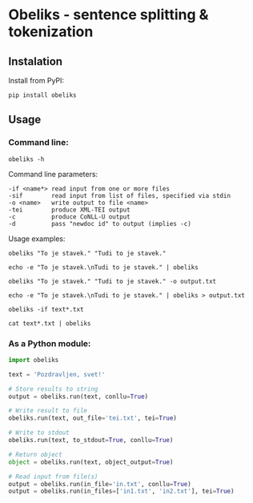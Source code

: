 # Obeliks - sentence splitting & tokenization

## Instalation

Install from PyPI:
```shell
pip install obeliks
```

## Usage

### Command line:
```shell
obeliks -h
```

Command line parameters:
```
-if <name*> read input from one or more files
-sif        read input from list of files, specified via stdin
-o <name>   write output to file <name>
-tei        produce XML-TEI output
-c		    produce CoNLL-U output
-d		    pass "newdoc id" to output (implies -c)
```

Usage examples:
```shell
obeliks "To je stavek." "Tudi to je stavek."
```
```shell
echo -e "To je stavek.\nTudi to je stavek." | obeliks
```
```shell
obeliks "To je stavek." "Tudi to je stavek." -o output.txt
```
```shell
echo -e "To je stavek.\nTudi to je stavek." | obeliks > output.txt
```
```shell
obeliks -if text*.txt
```
```shell
cat text*.txt | obeliks
```


### As a Python module:
```python
import obeliks

text = 'Pozdravljen, svet!'

# Store results to string
output = obeliks.run(text, conllu=True)

# Write result to file
obeliks.run(text, out_file='tei.txt', tei=True)

# Write to stdout
obeliks.run(text, to_stdout=True, conllu=True)

# Return object
object = obeliks.run(text, object_output=True)

# Read input from file(s)
output = obeliks.run(in_file='in.txt', conllu=True)
output = obeliks.run(in_files=['in1.txt', 'in2.txt'], tei=True)
```

